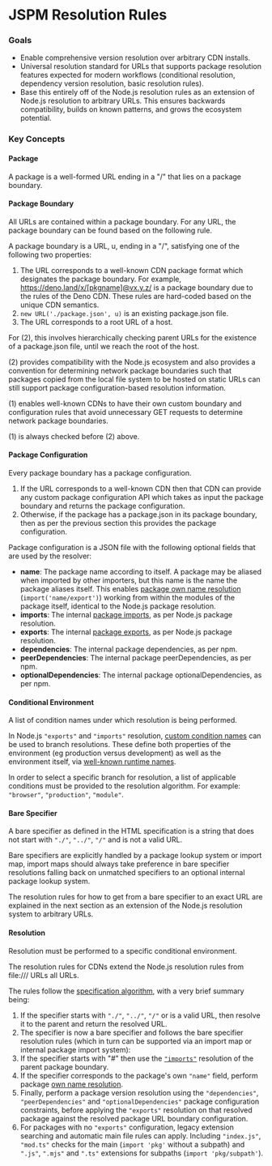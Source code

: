# JSPM Resolution Rules

### Goals

* Enable comprehensive version resolution over arbitrary CDN installs.
* Universal resolution standard for URLs that supports package resolution features expected for modern workflows (conditional resolution, dependency version resolution, basic resolution rules).
* Base this entirely off of the Node.js resolution rules as an extension of Node.js resolution to arbitrary URLs. This ensures backwards compatibility, builds on known patterns, and grows the ecosystem potential.

### Key Concepts

#### Package

A package is a well-formed URL ending in a "/" that lies on a package boundary.

#### Package Boundary

All URLs are contained within a package boundary. For any URL, the package boundary can be found based on the following rule.

A package boundary is a URL, u, ending in a "/", satisfying one of the following two properties:

1. The URL corresponds to a well-known CDN package format which designates the package boundary. For example, https://deno.land/x/[pkgname]@vx.y.z/ is a package boundary due to the rules of the Deno CDN. These rules are hard-coded based on the unique CDN semantics.
2. `new URL('./package.json', u)` is an existing package.json file.
3. The URL corresponds to a root URL of a host.

For (2), this involves hierarchically checking parent URLs for the existence of a package.json file, until we reach the root of the host.

(2) provides compatibility with the Node.js ecosystem and also provides a convention for determining network package boundaries such that packages copied from the local file system to be hosted on static URLs can still support package configuration-based resolution information.

(1) enables well-known CDNs to have their own custom boundary and configuration rules that avoid unnecessary GET requests to determine network package boundaries.

(1) is always checked before (2) above.

#### Package Configuration

Every package boundary has a package configuration.

1. If the URL corresponds to a well-known CDN then that CDN can provide any custom package configuration API which takes as input the package boundary and returns the package configuration.
2. Otherwise, if the package has a package.json in its package boundary, then as per the previous section this provides the package configuration.

Package configuration is a JSON file with the following optional fields that are used by the resolver:

* **name**: The package name according to itself. A package may be aliased when imported by other importers, but this name is the name the package aliases itself. This enables [package own name resolution](https://nodejs.org/dist/latest-v18.x/docs/api/packages.html#self-referencing-a-package-using-its-name) (`import('name/export')`) working from within the modules of the package itself, identical to the Node.js package resolution.
* **imports**: The internal [package imports](https://nodejs.org/dist/latest-v18.x/docs/api/packages.html#subpath-imports), as per Node.js package resolution.
* **exports**: The internal [package exports](https://nodejs.org/dist/latest-v18.x/docs/api/packages.html#subpath-exports), as per Node.js package resolution.
* **dependencies**: The internal package dependencies, as per npm.
* **peerDependencies**: The internal package peerDependencies, as per npm.
* **optionalDependencies**: The internal package optionalDependencies, as per npm.

#### Conditional Environment

A list of condition names under which resolution is being performed.

In Node.js `"exports"` and `"imports"` resolution, [custom condition names](https://nodejs.org/dist/latest-v18.x/docs/api/packages.html#conditional-exports) can be used to branch resolutions. These define both properties of the environment (eg production versus development) as well as the environment itself, via [well-known runtime names](https://runtime-keys.proposal.wintercg.org/).

In order to select a specific branch for resolution, a list of applicable conditions must be provided to the resolution algorithm. For example: `"browser"`, `"production"`, `"module"`.

#### Bare Specifier

A bare specifier as defined in the HTML specification is a string that does not start with `"./"`, `"../"`, `"/"` and is not a valid URL.

Bare specifiers are explicitly handled by a package lookup system or import map, import maps should always take preference in bare specifier resolutions falling back on unmatched specifiers to an optional internal package lookup system.

The resolution rules for how to get from a bare specifier to an exact URL are explained in the next section as an extension of the Node.js resolution system to arbitrary URLs.

#### Resolution

Resolution must be performed to a specific conditional environment.

The resolution rules for CDNs extend the Node.js resolution rules from file:/// URLs all URLs.

The rules follow the [specification algorithm](https://nodejs.org/dist/latest-v18.x/docs/api/esm.html#resolution-algorithm), with a very brief summary being:

1. If the specifier starts with `"./"`, `"../"`, `"/"` or is a valid URL, then resolve it to the parent and return the resolved URL.
1. The specifier is now a bare specifier and follows the bare specifier resolution rules (which in turn can be supported via an import map or internal package import system):
  1. If the specifier starts with "#" then use the [`"imports"`](https://nodejs.org/dist/latest-v18.x/docs/api/packages.html#subpath-imports) resolution of the parent package boundary.
  1. If the specifier corresponds to the package's own `"name"` field, perform package [own name resolution](https://nodejs.org/dist/latest-v18.x/docs/api/packages.html#self-referencing-a-package-using-its-name).
  1. Finally, perform a package version resolution using the `"dependencies"`, `"peerDependencies"` and `"optionalDependencies"` package configuration constraints, before applying the `"exports"` resolution on that resolved package against the resolved package URL boundary configuration.
1. For packages with no `"exports"` configuration, legacy extension searching and automatic main file rules can apply. Including `"index.js"`, `"mod.ts"` checks for the main (`import 'pkg'` without a subpath) and `".js"`, `".mjs"` and `".ts"` extensions for subpaths (`import 'pkg/subpath'`).
